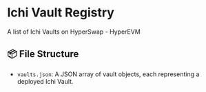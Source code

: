 # Ichi Vault Registry
A list of Ichi Vaults on HyperSwap - HyperEVM

## 📦 File Structure

- `vaults.json`: A JSON array of vault objects, each representing a deployed Ichi Vault.
